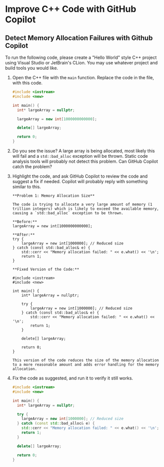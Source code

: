 # Improve C++ Code with GitHub Copilot

## Detect Memory Allocation Failures with Github Copilot

To run the following code, please create a "Hello World" style C++ project
using Visual Studio or JetBrain's CLion. You may use whatever project and
build tools you would like.

1. Open the C++ file with the `main` function. Replace the code in the file,
   with this code.

      ```cpp
      #include <iostream>
      #include <new>
      
      int main() {
        int* largeArray = nullptr;
      
        largeArray = new int[1000000000000];
      
        delete[] largeArray;
      
        return 0;
      }
      ```

2. Do you see the issue? A large array is being allocated, most likely this will
   fail and a `std::bad_alloc` exception will be thrown. Static code analysis
   tools will probably not detect this problem. Can GitHub Copilot catch the
   problem?

3. Highlight the code, and ask GitHub Copilot to review the code and suggest
   a fix if needed. Copilot will probably reply with something similar to this.

    ```text
    **Problem 1: Memory Allocation Size**

    The code is trying to allocate a very large amount of memory (1 trillion integers) which is likely to exceed the available memory, causing a `std::bad_alloc` exception to be thrown.

    **Before:**
    largeArray = new int[1000000000000];

    **After:**
    try {
        largeArray = new int[1000000]; // Reduced size
    } catch (const std::bad_alloc& e) {
        std::cerr << "Memory allocation failed: " << e.what() << '\n';
        return 1;
    }

    **Fixed Version of the Code:**

    #include <iostream>
    #include <new>

    int main() {
        int* largeArray = nullptr;

        try {
            largeArray = new int[1000000]; // Reduced size
        } catch (const std::bad_alloc& e) {
            std::cerr << "Memory allocation failed: " << e.what() << '\n';
            return 1;
        }

        delete[] largeArray;

        return 0;
    }

    This version of the code reduces the size of the memory allocation to a more reasonable amount and adds error handling for the memory allocation.
    ```

4. Fix the code as suggested, and run it to verify it still works.

    ```cpp
    #include <iostream>
    #include <new>

    int main() {
      int* largeArray = nullptr;

      try {
        largeArray = new int[1000000]; // Reduced size
      } catch (const std::bad_alloc& e) {
        std::cerr << "Memory allocation failed: " << e.what() << '\n';
        return 1;
      }

      delete[] largeArray;

      return 0;
    }
    ```